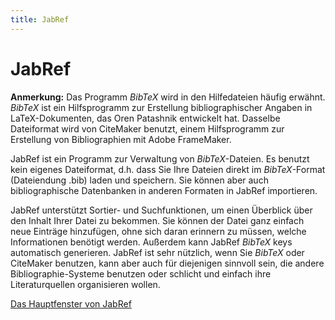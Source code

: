 ```yaml
---
title: JabRef
---
```


# JabRef

**Anmerkung:** Das Programm *BibTeX* wird in den Hilfedateien häufig erwähnt. *BibTeX* ist ein Hilfsprogramm zur Erstellung bibliographischer Angaben in LaTeX-Dokumenten, das Oren Patashnik entwickelt hat. Dasselbe Dateiformat wird von CiteMaker benutzt, einem Hilfsprogramm zur Erstellung von Bibliographien mit Adobe FrameMaker.

JabRef ist ein Programm zur Verwaltung von *BibTeX*-Dateien. Es benutzt kein eigenes Dateiformat, d.h. dass Sie Ihre Dateien direkt im *BibTeX*-Format (Dateiendung .bib) laden und speichern. Sie können aber auch bibliographische Datenbanken in anderen Formaten in JabRef importieren.

JabRef unterstützt Sortier- und Suchfunktionen, um einen Überblick über den Inhalt Ihrer Datei zu bekommen. Sie können der Datei ganz einfach neue Einträge hinzufügen, ohne sich daran erinnern zu müssen, welche Informationen benötigt werden. Außerdem kann JabRef *BibTeX* keys automatisch generieren. JabRef ist sehr nützlich, wenn Sie *BibTeX* oder CiteMaker benutzen, kann aber auch für diejenigen sinnvoll sein, die andere Bibliographie-Systeme benutzen oder schlicht und einfach ihre Literaturquellen organisieren wollen.

[Das Hauptfenster von JabRef](BaseFrameHelp.html)
